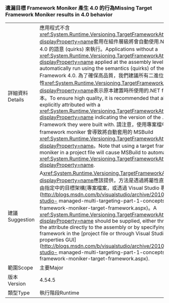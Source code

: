 ### <a name="missing-target-framework-moniker-results-in-40-behavior"></a><span data-ttu-id="1f99d-101">遺漏目標 Framework Moniker 產生 4.0 的行為</span><span class="sxs-lookup"><span data-stu-id="1f99d-101">Missing Target Framework Moniker results in 4.0 behavior</span></span>

|   |   |
|---|---|
|<span data-ttu-id="1f99d-102">詳細資料</span><span class="sxs-lookup"><span data-stu-id="1f99d-102">Details</span></span>|<span data-ttu-id="1f99d-103">應用程式不含<xref:System.Runtime.Versioning.TargetFrameworkAttribute?displayProperty=name>套用在組件層級將會自動使用.NET Framework 4.0 的語意 (quirks) 來執行。</span><span class="sxs-lookup"><span data-stu-id="1f99d-103">Applications without a <xref:System.Runtime.Versioning.TargetFrameworkAttribute?displayProperty=name> applied at the assembly level will automatically run using the semantics (quirks) of the .NET Framework 4.0.</span></span> <span data-ttu-id="1f99d-104">為了確保高品質，我們建議所有二進位檔案，以明確屬性<xref:System.Runtime.Versioning.TargetFrameworkAttribute?displayProperty=name>表示原本建置時所使用的.NET framework 版本。</span><span class="sxs-lookup"><span data-stu-id="1f99d-104">To ensure high quality, it is recommended that all binaries be explicitly attributed with a <xref:System.Runtime.Versioning.TargetFrameworkAttribute?displayProperty=name> indicating the version of the .NET Framework they were built with.</span></span> <span data-ttu-id="1f99d-105">請注意，使用專案檔中的目標 framework moniker 會導致將自動套用的 MSBuild <xref:System.Runtime.Versioning.TargetFrameworkAttribute?displayProperty=name>。</span><span class="sxs-lookup"><span data-stu-id="1f99d-105">Note that using a target framework moniker in a project file will cause MSBuild to automatically apply a <xref:System.Runtime.Versioning.TargetFrameworkAttribute?displayProperty=name>.</span></span>|
|<span data-ttu-id="1f99d-106">建議</span><span class="sxs-lookup"><span data-stu-id="1f99d-106">Suggestion</span></span>|<span data-ttu-id="1f99d-107">A<xref:System.Runtime.Versioning.TargetFrameworkAttribute?displayProperty=name>應該提供，方法是透過將屬性直接至組件，或藉由指定中的目標架構[專案檔案，或透過 Visual Studio 專案內容 GUI](http://blogs.msdn.com/b/visualstudio/archive/2010/05/19/visual-studio- managed-multi-targeting-part-1-concepts-target-framework-moniker-target-framework.aspx)。</span><span class="sxs-lookup"><span data-stu-id="1f99d-107">A <xref:System.Runtime.Versioning.TargetFrameworkAttribute?displayProperty=name> should be supplied, either through adding the attribute directly to the assembly or by specifying a target framework in the [project file or through Visual Studio's project properties GUI](http://blogs.msdn.com/b/visualstudio/archive/2010/05/19/visual-studio- managed-multi-targeting-part-1-concepts-target-framework-moniker-target-framework.aspx).</span></span>|
|<span data-ttu-id="1f99d-108">範圍</span><span class="sxs-lookup"><span data-stu-id="1f99d-108">Scope</span></span>|<span data-ttu-id="1f99d-109">主要</span><span class="sxs-lookup"><span data-stu-id="1f99d-109">Major</span></span>|
|<span data-ttu-id="1f99d-110">版本</span><span class="sxs-lookup"><span data-stu-id="1f99d-110">Version</span></span>|<span data-ttu-id="1f99d-111">4.5</span><span class="sxs-lookup"><span data-stu-id="1f99d-111">4.5</span></span>|
|<span data-ttu-id="1f99d-112">類型</span><span class="sxs-lookup"><span data-stu-id="1f99d-112">Type</span></span>|<span data-ttu-id="1f99d-113">執行階段</span><span class="sxs-lookup"><span data-stu-id="1f99d-113">Runtime</span></span>|


